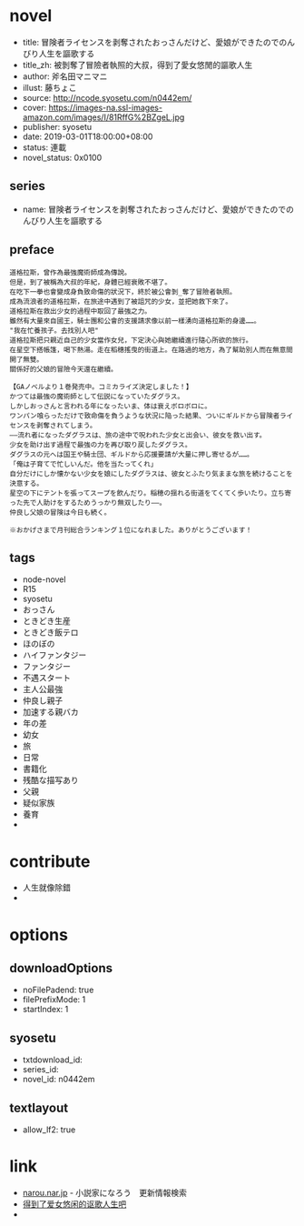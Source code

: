 # novel

- title: 冒険者ライセンスを剥奪されたおっさんだけど、愛娘ができたのでのんびり人生を謳歌する
- title_zh: 被剝奪了冒險者執照的大叔，得到了愛女悠閒的謳歌人生
- author: 斧名田マニマニ
- illust: 藤ちょこ
- source: http://ncode.syosetu.com/n0442em/
- cover: https://images-na.ssl-images-amazon.com/images/I/81RffG%2BZgeL.jpg
- publisher: syosetu
- date: 2019-03-01T18:00:00+08:00
- status: 連載
- novel_status: 0x0100

## series

- name: 冒険者ライセンスを剥奪されたおっさんだけど、愛娘ができたのでのんびり人生を謳歌する

## preface


```
道格拉斯，曾作為最強魔術師成為傳說。
但是，到了被稱為大叔的年紀，身體已經衰敗不堪了。
在吃下一拳也會變成身負致命傷的狀況下，終於被公會剝_奪了冒險者執照。
成為流浪者的道格拉斯，在旅途中遇到了被詛咒的少女，並把她救下來了。
道格拉斯在救出少女的過程中取回了最強之力。
雖然有大量來自國王，騎士團和公會的支援請求像以前一樣湧向道格拉斯的身邊……。
"我在忙養孩子。去找別人吧"
道格拉斯把只親近自己的少女當作女兒，下定決心與她繼續進行隨心所欲的旅行。
在星空下搭帳篷，喝下熱湯。走在稻穗搖曳的街道上。在路過的地方，為了幫助別人而在無意間開了無雙。
關係好的父娘的冒險今天還在繼續。

【GAノベルより１巻発売中。コミカライズ決定しました！】
かつては最強の魔術師として伝説になっていたダグラス。
しかしおっさんと言われる年になったいま、体は衰えボロボロに。
ワンパン喰らっただけで致命傷を負うような状況に陥った結果、ついにギルドから冒険者ライセンスを剥奪されてしまう。
――流れ者になったダグラスは、旅の途中で呪われた少女と出会い、彼女を救い出す。
少女を助け出す過程で最強の力を再び取り戻したダグラス。
ダグラスの元へは国王や騎士団、ギルドから応援要請が大量に押し寄せるが……。
「俺は子育てで忙しいんだ。他を当たってくれ」
自分だけにしか懐かない少女を娘にしたダグラスは、彼女とふたり気ままな旅を続けることを決意する。
星空の下にテントを張ってスープを飲んだり。稲穂の揺れる街道をてくてく歩いたり。立ち寄った先で人助けをするためうっかり無双したり――。
仲良し父娘の冒険は今日も続く。

※おかげさまで月刊総合ランキング１位になれました。ありがとうございます！
```

## tags

- node-novel
- R15
- syosetu
- おっさん
- ときどき生産
- ときどき飯テロ
- ほのぼの
- ハイファンタジー
- ファンタジー
- 不遇スタート
- 主人公最強
- 仲良し親子
- 加速する親バカ
- 年の差
- 幼女
- 旅
- 日常
- 書籍化
- 残酷な描写あり
- 父親
- 疑似家族
- 養育
- 

# contribute

- 人生就像除錯
- 

# options

## downloadOptions

- noFilePadend: true
- filePrefixMode: 1
- startIndex: 1

## syosetu

- txtdownload_id:
- series_id:
- novel_id: n0442em

## textlayout

- allow_lf2: true

# link

- [narou.nar.jp](https://narou.nar.jp/search.php?text=n0442em&novel=all&genre=all&new_genre=all&length=0&down=0&up=100) - 小説家になろう　更新情報検索
- [得到了爱女悠闲的讴歌人生吧](https://tieba.baidu.com/f?kw=%E5%BE%97%E5%88%B0%E4%BA%86%E7%88%B1%E5%A5%B3%E6%82%A0%E9%97%B2%E7%9A%84%E8%AE%B4%E6%AD%8C%E4%BA%BA%E7%94%9F&ie=utf-8 "得到了爱女悠闲的讴歌人生")
- 



